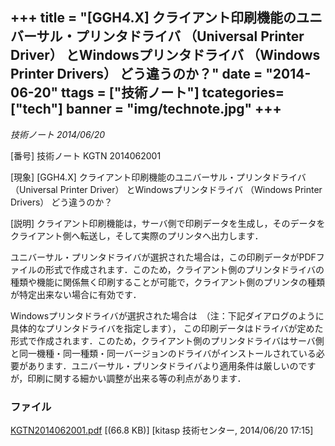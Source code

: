 +++
title = "[GGH4.X] クライアント印刷機能のユニバーサル・プリンタドライバ （Universal Printer Driver） とWindowsプリンタドライバ （Windows Printer Drivers） どう違うのか？"
date = "2014-06-20"
ttags = ["技術ノート"]
tcategories=["tech"]
banner = "img/technote.jpg"
+++
-----------------------------------------------------------------------------------------------------------------------------------------------------------------

*技術ノート
2014/06/20*


[番号]
技術ノート KGTN 2014062001

[現象]
[GGH4.X] クライアント印刷機能のユニバーサル・プリンタドライバ
（Universal Printer Driver） とWindowsプリンタドライバ （Windows Printer
Drivers） どう違うのか？

[説明]
クライアント印刷機能は，サーバ側で印刷データを生成し，そのデータをクライアント側へ転送し，そして実際のプリンタへ出力します．

ユニバーサル・プリンタドライバが選択された場合は，この印刷データがPDFファイルの形式で作成されます．このため，クライアント側のプリンタドライバの種類や機能に関係無く印刷することが可能で，クライアント側のプリンタの種類が特定出来ない場合に有効です．

Windowsプリンタドライバが選択された場合は　（注：下記ダイアログのように具体的なプリンタドライバを指定します），
この印刷データはドライバが定めた形式で作成されます．このため，クライアント側のプリンタドライバはサーバ側と同一機種・同一種類・同一バージョンのドライバがインストールされている必要があります．ユニバーサル・プリンタドライバより適用条件は厳しいのですが，印刷に関する細かい調整が出来る等の利点があります．


### ファイル





[KGTN2014062001.pdf](http://techreport.kitasp.net/attachments/download/1691/KGTN2014062001.pdf)
 [(66.8 KB)] [kitasp 技術センター, 2014/06/20
17:15]
